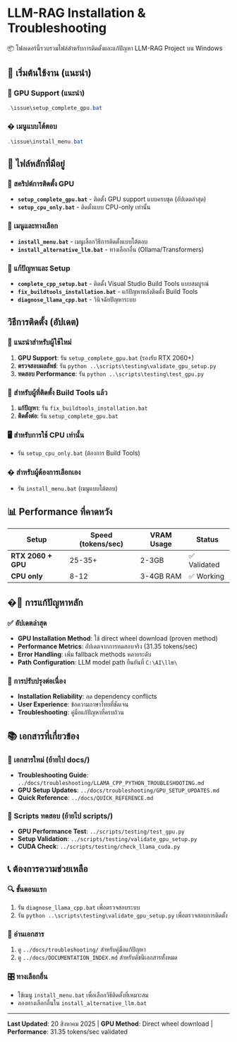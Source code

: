 # LLM-RAG Installation & Troubleshooting

📦 โฟลเดอร์นี้รวบรวมไฟล์สำหรับการติดตั้งและแก้ปัญหา LLM-RAG Project บน Windows

## 🚀 เริ่มต้นใช้งาน (แนะนำ)

### 🎯 GPU Support (แนะนำ)
```powershell
.\issue\setup_complete_gpu.bat
```

### �️ เมนูแบบโต้ตอบ
```powershell
.\issue\install_menu.bat
```

## 📁 ไฟล์หลักที่มีอยู่

### 🔧 สคริปต์การติดตั้ง GPU
- **`setup_complete_gpu.bat`** - ติดตั้ง GPU support แบบครบชุด (อัปเดตล่าสุด)
- **`setup_cpu_only.bat`** - ติดตั้งแบบ CPU-only เท่านั้น

### 🎯 เมนูและทางเลือก
- **`install_menu.bat`** - เมนูเลือกวิธีการติดตั้งแบบโต้ตอบ
- **`install_alternative_llm.bat`** - ทางเลือกอื่น (Ollama/Transformers)

### 🔧 แก้ปัญหาและ Setup
- **`complete_cpp_setup.bat`** - ติดตั้ง Visual Studio Build Tools แบบสมบูรณ์
- **`fix_buildtools_installation.bat`** - แก้ปัญหาหลังติดตั้ง Build Tools
- **`diagnose_llama_cpp.bat`** - วินิจฉัยปัญหาระบบ

##  วิธีการติดตั้ง (อัปเดต)

### 🥇 แนะนำสำหรับผู้ใช้ใหม่
1. **GPU Support**: รัน `setup_complete_gpu.bat` (รองรับ RTX 2060+)
2. **ตรวจสอบผลลัพธ์**: รัน `python ..\scripts\testing\validate_gpu_setup.py`
3. **ทดสอบ Performance**: รัน `python ..\scripts\testing\test_gpu.py`

### 🔧 สำหรับผู้ที่ติดตั้ง Build Tools แล้ว
1. **แก้ปัญหา**: รัน `fix_buildtools_installation.bat`
2. **ติดตั้งต่อ**: รัน `setup_complete_gpu.bat`

### 🖥️ สำหรับการใช้ CPU เท่านั้น
- รัน `setup_cpu_only.bat` (ต้องการ Build Tools)

### �️ สำหรับผู้ต้องการเลือกเอง
- รัน `install_menu.bat` (เมนูแบบโต้ตอบ)

## 📊 Performance ที่คาดหวัง

| Setup | Speed (tokens/sec) | VRAM Usage | Status |
|-------|-------------------|------------|--------|
| **RTX 2060 + GPU** | 25-35+ | 2-3GB | ✅ Validated |
| **CPU only** | 8-12 | 3-4GB RAM | ✅ Working |

## �🎯 การแก้ปัญหาหลัก

### ✅ อัปเดตล่าสุด
- **GPU Installation Method**: ใช้ direct wheel download (proven method)
- **Performance Metrics**: อัปเดตจากการทดสอบจริง (31.35 tokens/sec)
- **Error Handling**: เพิ่ม fallback methods หลายระดับ
- **Path Configuration**: LLM model path ยืนยันที่ `C:\AI\llm\`

### 🔄 การปรับปรุงต่อเนื่อง
- **Installation Reliability**: ลด dependency conflicts
- **User Experience**: ข้อความภาษาไทยที่ชัดเจน
- **Troubleshooting**: คู่มือแก้ปัญหาที่ครบถ้วน

## 📚 เอกสารที่เกี่ยวข้อง

### 🔗 เอกสารใหม่ (ย้ายไป docs/)
- **Troubleshooting Guide**: `../docs/troubleshooting/LLAMA_CPP_PYTHON_TROUBLESHOOTING.md`
- **GPU Setup Updates**: `../docs/troubleshooting/GPU_SETUP_UPDATES.md`
- **Quick Reference**: `../docs/QUICK_REFERENCE.md`

### 🧪 Scripts ทดสอบ (ย้ายไป scripts/)
- **GPU Performance Test**: `../scripts/testing/test_gpu.py`
- **Setup Validation**: `../scripts/testing/validate_gpu_setup.py`
- **CUDA Check**: `../scripts/testing/check_llama_cuda.py`

## 📞 ต้องการความช่วยเหลือ

### 🔍 ขั้นตอนแรก
1. รัน `diagnose_llama_cpp.bat` เพื่อตรวจสอบระบบ
2. รัน `python ..\scripts\testing\validate_gpu_setup.py` เพื่อตรวจสอบการติดตั้ง

### 📖 อ่านเอกสาร
1. ดู `../docs/troubleshooting/` สำหรับคู่มือแก้ปัญหา
2. ดู `../docs/DOCUMENTATION_INDEX.md` สำหรับดัชนีเอกสารทั้งหมด

### 🎛️ ทางเลือกอื่น
- ใช้เมนู `install_menu.bat` เพื่อเลือกวิธีติดตั้งที่เหมาะสม
- ลองทางเลือกอื่นใน `install_alternative_llm.bat`

---
**Last Updated**: 20 สิงหาคม 2025 | **GPU Method**: Direct wheel download | **Performance**: 31.35 tokens/sec validated
